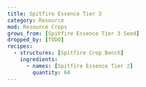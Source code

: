 ```yaml
---
title: Spitfire Essence Tier 3
category: Resource
mod: Resource Crops
grows_from: [Spitfire Essence Tier 3 Seed]
dropped_by: [TODO]
recipes:
  - structures: [Spitfire Crop Bench]
    ingredients:
      - names: [Spitfire Essence Tier 2]
        quantity: 64
---
```

